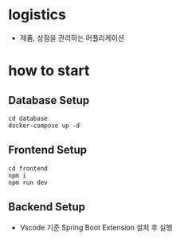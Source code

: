 # logistics

- 제품, 상점을 관리하는 어플리케이션

# how to start

## Database Setup

```
cd database
docker-compose up -d
```

## Frontend Setup

```
cd frontend
npm i
npm run dev
```

## Backend Setup

- Vscode 기준 Spring Boot Extension 설치 후 실행
